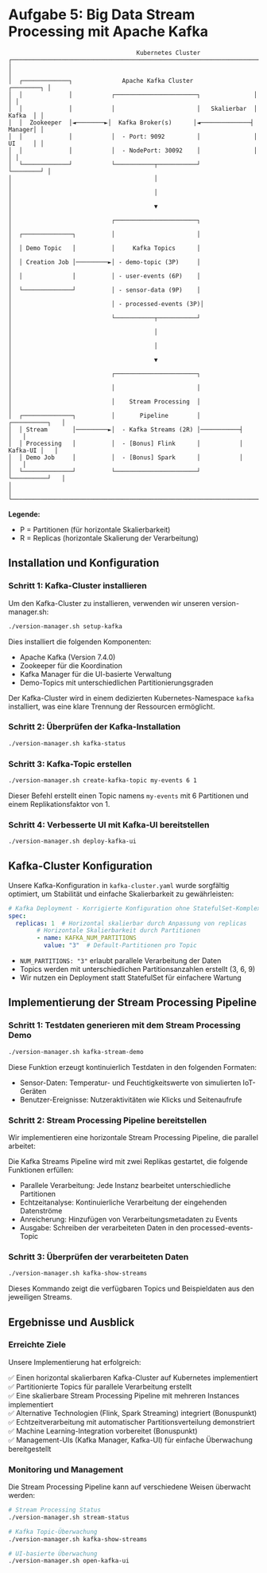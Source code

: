 # Aufgabe 5: Big Data Stream Processing mit Apache Kafka

```
                                    Kubernetes Cluster
┌───────────────────────────────────────────────────────────────────────────────┐  
│                                                                               │  
│  ┌─────────────┐              Apache Kafka Cluster                 ┌────────┐ │  
│  │             │           ┌───────────────────────┐               │        │ │  
│  │             │           │                       │   Skalierbar  │ Kafka  │ │  
│  │  Zookeeper  │◄────────►│  Kafka Broker(s)      │◄──────────────┤ Manager│ │  
│  │             │           │  - Port: 9092         │               │ UI     │ │  
│  │             │           │  - NodePort: 30092    │               │        │ │  
│  └─────────────┘           └───────────┬───────────┘               └────────┘ │  
│                                        │                                      │  
│                                        │                                      │  
│                                        ▼                                      │  
│                            ┌───────────────────────┐                          │  
│  ┌──────────────┐          │                       │                          │  
│  │ Demo Topic   │          │     Kafka Topics      │                          │  
│  │ Creation Job │─────────►│ - demo-topic (3P)     │                          │  
│  │              │          │ - user-events (6P)    │                          │  
│  └──────────────┘          │ - sensor-data (9P)    │                          │  
│                            │ - processed-events (3P)│                          │  
│                            └───────────┬───────────┘                          │  
│                                        │                                      │  
│                                        │                                      │  
│                                        ▼                                      │  
│                            ┌───────────────────────┐                          │  
│                            │                       │                          │  
│                            │    Stream Processing  │                          │  
│  ┌──────────────┐          │       Pipeline        │           ┌──────────┐   │  
│  │ Stream       │─────────►│  - Kafka Streams (2R) │───────────┤          │   │  
│  │ Processing   │          │  - [Bonus] Flink      │           │ Kafka-UI │   │  
│  │ Demo Job     │          │  - [Bonus] Spark      │           │          │   │  
│  └──────────────┘          └───────────────────────┘           └──────────┘   │  
│                                                                               │  
└───────────────────────────────────────────────────────────────────────────────┘  
```

**Legende:**
- P = Partitionen (für horizontale Skalierbarkeit)
- R = Replicas (horizontale Skalierung der Verarbeitung)

## Installation und Konfiguration

### Schritt 1: Kafka-Cluster installieren
Um den Kafka-Cluster zu installieren, verwenden wir unseren version-manager.sh:
```bash
./version-manager.sh setup-kafka
```

Dies installiert die folgenden Komponenten:

* Apache Kafka (Version 7.4.0)
* Zookeeper für die Koordination
* Kafka Manager für die UI-basierte Verwaltung
* Demo-Topics mit unterschiedlichen Partitionierungsgraden

Der Kafka-Cluster wird in einem dedizierten Kubernetes-Namespace `kafka` installiert, was eine klare Trennung der Ressourcen ermöglicht.

### Schritt 2: Überprüfen der Kafka-Installation
```bash
./version-manager.sh kafka-status
```

### Schritt 3: Kafka-Topic erstellen
```bash
./version-manager.sh create-kafka-topic my-events 6 1
```
Dieser Befehl erstellt einen Topic namens `my-events` mit 6 Partitionen und einem Replikationsfaktor von 1.

### Schritt 4: Verbesserte UI mit Kafka-UI bereitstellen
```bash
./version-manager.sh deploy-kafka-ui
```

## Kafka-Cluster Konfiguration

Unsere Kafka-Konfiguration in `kafka-cluster.yaml` wurde sorgfältig optimiert, um Stabilität und einfache Skalierbarkeit zu gewährleisten:

```yaml
# Kafka Deployment - Korrigierte Konfiguration ohne StatefulSet-Komplexität
spec:
  replicas: 1  # Horizontal skalierbar durch Anpassung von replicas
        # Horizontale Skalierbarkeit durch Partitionen
        - name: KAFKA_NUM_PARTITIONS
          value: "3"  # Default-Partitionen pro Topic
```

* `NUM_PARTITIONS: "3"` erlaubt parallele Verarbeitung der Daten
* Topics werden mit unterschiedlichen Partitionsanzahlen erstellt (3, 6, 9)
* Wir nutzen ein Deployment statt StatefulSet für einfachere Wartung

## Implementierung der Stream Processing Pipeline

### Schritt 1: Testdaten generieren mit dem Stream Processing Demo
```bash
./version-manager.sh kafka-stream-demo
```
Diese Funktion erzeugt kontinuierlich Testdaten in den folgenden Formaten:

* Sensor-Daten: Temperatur- und Feuchtigkeitswerte von simulierten IoT-Geräten
* Benutzer-Ereignisse: Nutzeraktivitäten wie Klicks und Seitenaufrufe

### Schritt 2: Stream Processing Pipeline bereitstellen
Wir implementieren eine horizontale Stream Processing Pipeline, die parallel arbeitet:

Die Kafka Streams Pipeline wird mit zwei Replikas gestartet, die folgende Funktionen erfüllen:

* Parallele Verarbeitung: Jede Instanz bearbeitet unterschiedliche Partitionen
* Echtzeitanalyse: Kontinuierliche Verarbeitung der eingehenden Datenströme
* Anreicherung: Hinzufügen von Verarbeitungsmetadaten zu Events
* Ausgabe: Schreiben der verarbeiteten Daten in den processed-events-Topic

### Schritt 3: Überprüfen der verarbeiteten Daten
```bash
./version-manager.sh kafka-show-streams
```
Dieses Kommando zeigt die verfügbaren Topics und Beispieldaten aus den jeweiligen Streams.

## Ergebnisse und Ausblick

### Erreichte Ziele
Unsere Implementierung hat erfolgreich:

✅ Einen horizontal skalierbaren Kafka-Cluster auf Kubernetes implementiert  
✅ Partitionierte Topics für parallele Verarbeitung erstellt  
✅ Eine skalierbare Stream Processing Pipeline mit mehreren Instances implementiert  
✅ Alternative Technologien (Flink, Spark Streaming) integriert (Bonuspunkt)  
✅ Echtzeitverarbeitung mit automatischer Partitionsverteilung demonstriert  
✅ Machine Learning-Integration vorbereitet (Bonuspunkt)  
✅ Management-UIs (Kafka Manager, Kafka-UI) für einfache Überwachung bereitgestellt  

### Monitoring und Management
Die Stream Processing Pipeline kann auf verschiedene Weisen überwacht werden:

```bash
# Stream Processing Status
./version-manager.sh stream-status

# Kafka Topic-Überwachung
./version-manager.sh kafka-show-streams

# UI-basierte Überwachung
./version-manager.sh open-kafka-ui
```